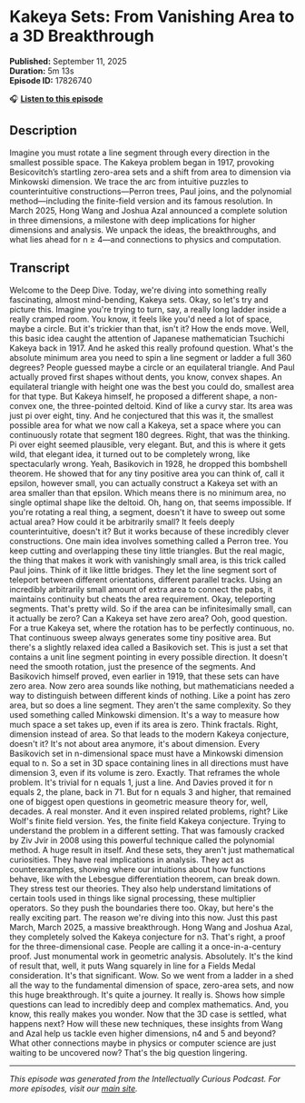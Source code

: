 # Kakeya Sets: From Vanishing Area to a 3D Breakthrough

**Published:** September 11, 2025  
**Duration:** 5m 13s  
**Episode ID:** 17826740

🎧 **[Listen to this episode](https://intellectuallycurious.buzzsprout.com/2529712/episodes/17826740-kakeya-sets-from-vanishing-area-to-a-3d-breakthrough)**

## Description

Imagine you must rotate a line segment through every direction in the smallest possible space. The Kakeya problem began in 1917, provoking Besicovitch’s startling zero-area sets and a shift from area to dimension via Minkowski dimension. We trace the arc from intuitive puzzles to counterintuitive constructions—Perron trees, Paul joins, and the polynomial method—including the finite-field version and its famous resolution. In March 2025, Hong Wang and Joshua Azal announced a complete solution in three dimensions, a milestone with deep implications for higher dimensions and analysis. We unpack the ideas, the breakthroughs, and what lies ahead for n ≥ 4—and connections to physics and computation.

## Transcript

Welcome to the Deep Dive. Today, we're diving into something really fascinating, almost mind-bending, Kakeya sets. Okay, so let's try and picture this. Imagine you're trying to turn, say, a really long ladder inside a really cramped room. You know, it feels like you'd need a lot of space, maybe a circle. But it's trickier than that, isn't it? How the ends move. Well, this basic idea caught the attention of Japanese mathematician Tsuchichi Kakeya back in 1917. And he asked this really profound question. What's the absolute minimum area you need to spin a line segment or ladder a full 360 degrees? People guessed maybe a circle or an equilateral triangle. And Paul actually proved first shapes without dents, you know, convex shapes. An equilateral triangle with height one was the best you could do, smallest area for that type. But Kakeya himself, he proposed a different shape, a non-convex one, the three-pointed deltoid. Kind of like a curvy star. Its area was just pi over eight, tiny. And he conjectured that this was it, the smallest possible area for what we now call a Kakeya, set a space where you can continuously rotate that segment 180 degrees. Right, that was the thinking. Pi over eight seemed plausible, very elegant. But, and this is where it gets wild, that elegant idea, it turned out to be completely wrong, like spectacularly wrong. Yeah, Basikovich in 1928, he dropped this bombshell theorem. He showed that for any tiny positive area you can think of, call it epsilon, however small, you can actually construct a Kakeya set with an area smaller than that epsilon. Which means there is no minimum area, no single optimal shape like the deltoid. Oh, hang on, that seems impossible. If you're rotating a real thing, a segment, doesn't it have to sweep out some actual area? How could it be arbitrarily small? It feels deeply counterintuitive, doesn't it? But it works because of these incredibly clever constructions. One main idea involves something called a Perron tree. You keep cutting and overlapping these tiny little triangles. But the real magic, the thing that makes it work with vanishingly small area, is this trick called Paul joins. Think of it like little bridges. They let the line segment sort of teleport between different orientations, different parallel tracks. Using an incredibly arbitrarily small amount of extra area to connect the pabs, it maintains continuity but cheats the area requirement. Okay, teleporting segments. That's pretty wild. So if the area can be infinitesimally small, can it actually be zero? Can a Kakeya set have zero area? Ooh, good question. For a true Kakeya set, where the rotation has to be perfectly continuous, no. That continuous sweep always generates some tiny positive area. But there's a slightly relaxed idea called a Basikovich set. This is just a set that contains a unit line segment pointing in every possible direction. It doesn't need the smooth rotation, just the presence of the segments. And Basikovich himself proved, even earlier in 1919, that these sets can have zero area. Now zero area sounds like nothing, but mathematicians needed a way to distinguish between different kinds of nothing. Like a point has zero area, but so does a line segment. They aren't the same complexity. So they used something called Minkowski dimension. It's a way to measure how much space a set takes up, even if its area is zero. Think fractals. Right, dimension instead of area. So that leads to the modern Kakeya conjecture, doesn't it? It's not about area anymore, it's about dimension. Every Basikovich set in n-dimensional space must have a Minkowski dimension equal to n. So a set in 3D space containing lines in all directions must have dimension 3, even if its volume is zero. Exactly. That reframes the whole problem. It's trivial for n equals 1, just a line. And Davies proved it for n equals 2, the plane, back in 71. But for n equals 3 and higher, that remained one of biggest open questions in geometric measure theory for, well, decades. A real monster. And it even inspired related problems, right? Like Wolf's finite field version. Yes, the finite field Kakeya conjecture. Trying to understand the problem in a different setting. That was famously cracked by Ziv Jvir in 2008 using this powerful technique called the polynomial method. A huge result in itself. And these sets, they aren't just mathematical curiosities. They have real implications in analysis. They act as counterexamples, showing where our intuitions about how functions behave, like with the Lebesgue differentiation theorem, can break down. They stress test our theories. They also help understand limitations of certain tools used in things like signal processing, these multiplier operators. So they push the boundaries there too. Okay, but here's the really exciting part. The reason we're diving into this now. Just this past March, March 2025, a massive breakthrough. Hong Wang and Joshua Azal, they completely solved the Kakeya conjecture for n3. That's right, a proof for the three-dimensional case. People are calling it a once-in-a-century proof. Just monumental work in geometric analysis. Absolutely. It's the kind of result that, well, it puts Wang squarely in line for a Fields Medal consideration. It's that significant. Wow. So we went from a ladder in a shed all the way to the fundamental dimension of space, zero-area sets, and now this huge breakthrough. It's quite a journey. It really is. Shows how simple questions can lead to incredibly deep and complex mathematics. And, you know, this really makes you wonder. Now that the 3D case is settled, what happens next? How will these new techniques, these insights from Wang and Azal help us tackle even higher dimensions, n4 and 5 and beyond? What other connections maybe in physics or computer science are just waiting to be uncovered now? That's the big question lingering.

---
*This episode was generated from the Intellectually Curious Podcast. For more episodes, visit our [main site](https://intellectuallycurious.buzzsprout.com).*
